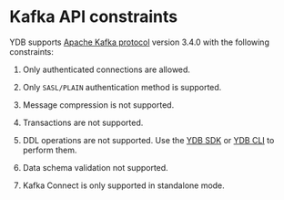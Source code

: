 # Kafka API constraints

YDB supports [Apache Kafka protocol](https://kafka.apache.org/protocol.html) version 3.4.0 with the following constraints:

1. Only authenticated connections are allowed.

2. Only `SASL/PLAIN` authentication method is supported.

3. Message compression is not supported.

4. Transactions are not supported.

5. DDL operations are not supported. Use the [YDB SDK](../ydb-sdk/index.md) or [YDB CLI](../ydb-cli/index.md) to perform them.

6. Data schema validation not supported.

7. Kafka Connect is only supported in standalone mode.
